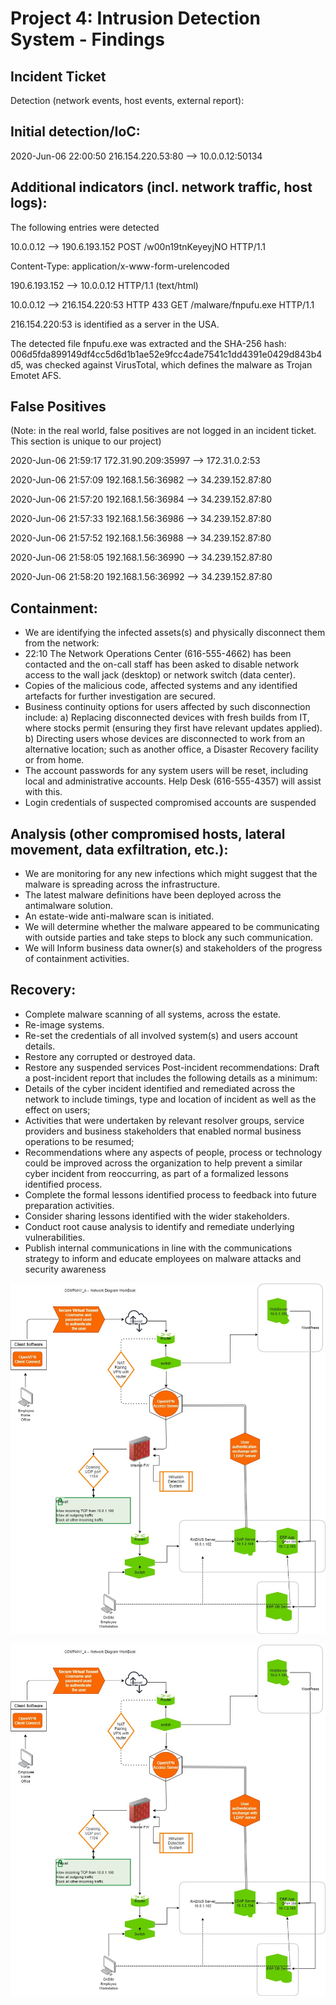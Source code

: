# Project 4: Intrusion Detection System - Findings

## Incident Ticket

Detection (network events, host events, external report):

## Initial detection/IoC:

2020-Jun-06 22:00:50	216.154.220.53:80	 --> 10.0.0.12:50134


## Additional indicators (incl. network traffic, host logs):

The following entries were detected 

10.0.0.12 --> 190.6.193.152           POST /w00n19tnKeyeyjNO HTTP/1.1

Content-Type: application/x-www-form-urelencoded

190.6.193.152 --> 10.0.0.12           HTTP/1.1 (text/html)


10.0.0.12 --> 216.154.220:53	HTTP	433	GET /malware/fnpufu.exe HTTP/1.1 

216.154.220:53 is identified as a server in the USA.

The detected file fnpufu.exe was extracted and the SHA-256 hash: 006d5fda899149df4cc5d6d1b1ae52e9fcc4ade7541c1dd4391e0429d843b4d5, was checked against VirusTotal, which defines the malware as Trojan Emotet AFS.


## False Positives

(Note: in the real world, false positives are not logged in an incident ticket. This section is unique to our project)

2020-Jun-06 21:59:17	172.31.90.209:35997 --> 172.31.0.2:53

2020-Jun-06 21:57:09	192.168.1.56:36982	 --> 34.239.152.87:80

2020-Jun-06 21:57:20	192.168.1.56:36984 --> 34.239.152.87:80

2020-Jun-06 21:57:33	192.168.1.56:36986 --> 34.239.152.87:80

2020-Jun-06 21:57:52	192.168.1.56:36988	 --> 34.239.152.87:80

2020-Jun-06 21:58:05	192.168.1.56:36990 --> 34.239.152.87:80

2020-Jun-06 21:58:20	192.168.1.56:36992	 --> 34.239.152.87:80

## Containment:

* We are identifying the infected assets(s) and physically disconnect them from the network:
* 22:10 The Network Operations Center (616-555-4662) has been contacted and the on-call staff has been asked to disable network access to the wall jack (desktop) or network switch (data center).
* Copies of the malicious code, affected systems and any identified artefacts
for further investigation are secured.
* Business continuity options for users affected by such disconnection include:
a) Replacing disconnected devices with fresh builds from IT, where stocks
permit (ensuring they first have relevant updates applied). 
b) Directing users whose devices are disconnected to work from an alternative
location; such as another office, a Disaster Recovery facility or from home.
* The account passwords for any system users will be reset, including local and administrative accounts. Help Desk (616-555-4357) will assist with this.
* Login credentials of suspected compromised accounts are suspended

## Analysis (other compromised hosts, lateral movement, data exfiltration, etc.):

* We are monitoring for any new infections which might suggest that the malware is spreading across the infrastructure.
* The latest malware definitions have been deployed across the antimalware solution.
* An estate-wide anti-malware scan is initiated. 
* We will determine whether the malware appeared to be communicating with
outside parties and take steps to block any such communication.
* We will Inform business data owner(s) and stakeholders of the progress of containment activities.


## Recovery:

* Complete malware scanning of all systems, across the estate.
* Re-image systems.
* Re-set the credentials of all involved system(s) and users account details.
* Restore any corrupted or destroyed data.
* Restore any suspended services
Post-incident recommendations:
Draft a post-incident report that includes the following details as a minimum:
* Details of the cyber incident identified and remediated across the network to
include timings, type and location of incident as well as the effect on users;
* Activities that were undertaken by relevant resolver groups, service providers
and business stakeholders that enabled normal business operations to be
resumed;
* Recommendations where any aspects of people, process or technology could
be improved across the organization to help prevent a similar cyber incident
from reoccurring, as part of a formalized lessons identified process.
* Complete the formal lessons identified process to feedback into future preparation
activities.
* Consider sharing lessons identified with the wider stakeholders.
* Conduct root cause analysis to identify and remediate underlying vulnerabilities.
* Publish internal communications in line with the communications strategy to inform
and educate employees on malware attacks and security awareness

![alt text](https://github.com/MichaelThomasWolff/Security-Analyst-Projects-Udacity/blob/main/Planning%20for%20Security%20Controls/Findings/OpenVPN%20Network%20Diagram%20Solution.jpg)

![alt text](https://github.com/MichaelThomasWolff/Security-Analyst-Projects-Udacity/blob/main/Planning%20for%20Security%20Controls/Findings/OpenVPN%20Network%20Diagram%20Solution.jpg)

